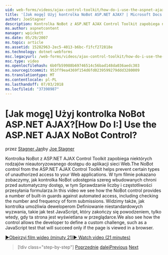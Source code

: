 ```yaml
---
uid: web-forms/videos/ajax-control-toolkit/how-do-i-use-the-aspnet-ajax-nobot-control
title: '[Jak mogę] Użyj kontrolka NoBot ASP.NET AJAX? | Microsoft Docs'
author: JoeStagner
description: Kontrolka NoBot z ASP.NET AJAX Control Toolkit zapobiega niektórych rodzajów nieautoryzowanego dostępu do aplikacji sieci Web. W tym filmie pokazano widzimy, jak...
ms.author: aspnetcontent
manager: wpickett
ms.date: 05/29/2007
ms.topic: article
ms.assetid: 15282963-2ec5-4013-b6bc-f1fcf272818e
ms.technology: dotnet-webforms
msc.legacyurl: /web-forms/videos/ajax-control-toolkit/how-do-i-use-the-aspnet-ajax-nobot-control
msc.type: video
ms.openlocfilehash: 6b0fb59988b69746514c56bad148da036aedc303
ms.sourcegitcommit: 953ff9ea4369f154d6fd0239599279ddd3280009
ms.translationtype: MT
ms.contentlocale: pl-PL
ms.lasthandoff: 07/03/2018
ms.locfileid: "37398987"
---
```

<a name="how-do-i-use-the-aspnet-ajax-nobot-control"></a><span data-ttu-id="7b534-105">[Jak mogę] Użyj kontrolka NoBot ASP.NET AJAX?</span><span class="sxs-lookup"><span data-stu-id="7b534-105">[How Do I:] Use the ASP.NET AJAX NoBot Control?</span></span>
====================
<span data-ttu-id="7b534-106">przez [Stagner Jan](https://github.com/JoeStagner)</span><span class="sxs-lookup"><span data-stu-id="7b534-106">by [Joe Stagner](https://github.com/JoeStagner)</span></span>

<span data-ttu-id="7b534-107">Kontrolka NoBot z ASP.NET AJAX Control Toolkit zapobiega niektórych rodzajów nieautoryzowanego dostępu do aplikacji sieci Web.</span><span class="sxs-lookup"><span data-stu-id="7b534-107">The NoBot control from the ASP.NET AJAX Control Toolkit helps prevent certain types of unauthorized access to your Web applications.</span></span> <span data-ttu-id="7b534-108">W tym filmie pokazano zobaczymy, jak kontrolka NoBot udostępnia szereg wbudowanych chroni przed automatyczny dostęp, w tym Sprawdzanie liczby i częstotliwości przesyłania formularza.</span><span class="sxs-lookup"><span data-stu-id="7b534-108">In this video we see how the NoBot control provides a number of built-in guards against automated access, including checking the number and frequency of form submissions.</span></span> <span data-ttu-id="7b534-109">Widzimy także, jak kontrolka umożliwia deweloperom Definiowanie niestandardowych wyzwania, takie jak test JavaScript, który zakończy się powodzeniem, tylko wtedy, gdy ta strona jest wyświetlana w przeglądarce.</span><span class="sxs-lookup"><span data-stu-id="7b534-109">We also see how the control allows the developer to define a custom challenge, such as a JavaScript test that will succeed only if the page is viewed in a browser.</span></span>

[<span data-ttu-id="7b534-110">&#9654;Obejrzyj film wideo (minuty 21)</span><span class="sxs-lookup"><span data-stu-id="7b534-110">&#9654; Watch video (21 minutes)</span></span>](https://channel9.msdn.com/Blogs/ASP-NET-Site-Videos/how-do-i-use-the-aspnet-ajax-nobot-control)

> [!div class="step-by-step"]
> <span data-ttu-id="7b534-111">[Poprzednie](how-do-i-use-the-aspnet-ajax-mutuallyexclusive-checkbox-extender.md)
> [dalej](how-do-i-use-the-aspnet-ajax-listsearch-extender.md)</span><span class="sxs-lookup"><span data-stu-id="7b534-111">[Previous](how-do-i-use-the-aspnet-ajax-mutuallyexclusive-checkbox-extender.md)
[Next](how-do-i-use-the-aspnet-ajax-listsearch-extender.md)</span></span>
